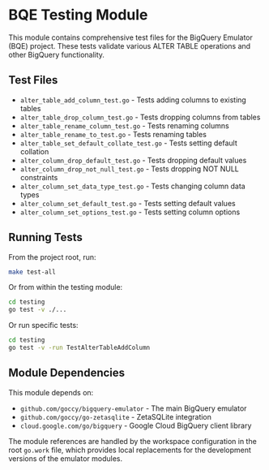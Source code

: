 # BQE Testing Module

This module contains comprehensive test files for the BigQuery Emulator (BQE) project. These tests validate various ALTER TABLE operations and other BigQuery functionality.

## Test Files

- `alter_table_add_column_test.go` - Tests adding columns to existing tables
- `alter_table_drop_column_test.go` - Tests dropping columns from tables
- `alter_table_rename_column_test.go` - Tests renaming columns
- `alter_table_rename_to_test.go` - Tests renaming tables
- `alter_table_set_default_collate_test.go` - Tests setting default collation
- `alter_column_drop_default_test.go` - Tests dropping default values
- `alter_column_drop_not_null_test.go` - Tests dropping NOT NULL constraints
- `alter_column_set_data_type_test.go` - Tests changing column data types
- `alter_column_set_default_test.go` - Tests setting default values
- `alter_column_set_options_test.go` - Tests setting column options

## Running Tests

From the project root, run:
```bash
make test-all
```

Or from within the testing module:
```bash
cd testing
go test -v ./...
```

Or run specific tests:
```bash
cd testing
go test -v -run TestAlterTableAddColumn
```

## Module Dependencies

This module depends on:
- `github.com/goccy/bigquery-emulator` - The main BigQuery emulator
- `github.com/goccy/go-zetasqlite` - ZetaSQLite integration
- `cloud.google.com/go/bigquery` - Google Cloud BigQuery client library

The module references are handled by the workspace configuration in the root `go.work` file, which provides local replacements for the development versions of the emulator modules.

